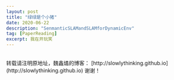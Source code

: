 ```yaml
---
layout: post
title: "绿绿是个小猪"
date: 2020-06-22
description: "SenmanticSLAMandSLAMforDynamicEnv"
tag: [PaperReading]
excerpt: 我在开玩笑
---
```


<br>
转载请注明原地址，魏鑫燏的博客： [http://slowlythinking.github.io](http://slowlythinking.github.io) 谢谢！
